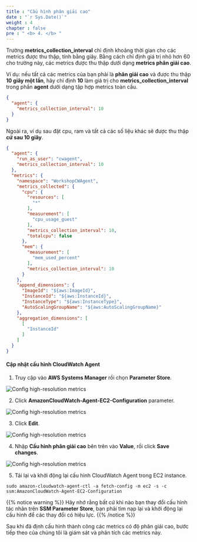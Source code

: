 ```yaml
---
title : "Cấu hình phân giải cao"
date : "`r Sys.Date()`"
weight : 4
chapter : false
pre : " <b> 4. </b> "
---
```


Trường **metrics_collection_interval** chỉ định khoảng thời gian cho các metrics được thu thập, tính bằng giây. Bằng cách chỉ định giá trị nhỏ hơn 60 cho trường này, các metrics được thu thập dưới dạng **metrics phân giải cao**.

Ví dụ: nếu tất cả các metrics của bạn phải là **phân giải cao** và được thu thập **10 giây một lần**, hãy chỉ định **10** làm giá trị cho **metrics_collection_interval** trong phần **agent** dưới dạng tập hợp metrics toàn cầu.

```json
{
  "agent": {
    "metrics_collection_interval": 10
  }
}
```

Ngoài ra, ví dụ sau đặt cpu, ram và tất cả các số liệu khác sẽ được thu thập **cứ sau 10 giây**.

```json
{
  "agent": {
    "run_as_user": "cwagent",
    "metrics_collection_interval": 10
  },
  "metrics": {
    "namespace": "WorkshopCWAgent",
    "metrics_collected": {
      "cpu": {
        "resources": [
          "*"
        ],
        "measurement": [
          "cpu_usage_guest"
        ],
        "metrics_collection_interval": 10,
        "totalcpu": false
      },
      "mem": {
        "measurement": [
          "mem_used_percent"
        ],
        "metrics_collection_interval": 10
      }
    },
    "append_dimensions": {
      "ImageId": "${aws:ImageId}",
      "InstanceId": "${aws:InstanceId}",
      "InstanceType": "${aws:InstanceType}",
      "AutoScalingGroupName": "${aws:AutoScalingGroupName}"
    },
    "aggregation_dimensions": [
      [
        "InstanceId"
      ]
    ]
  }
}
```

#### Cập nhật cấu hình CloudWatch Agent

1. Truy cập vào **AWS Systems Manager** rồi chọn **Parameter Store**.

![Config high-resolution metrics](/images/4-config-high-resolution-metrics/001-config-high-resolution-metrics.png)

2. Click **AmazonCloudWatch-Agent-EC2-Configuration** parameter.

![Config high-resolution metrics](/images/4-config-high-resolution-metrics/002-config-high-resolution-metrics.png)

3. Click **Edit**.

![Config high-resolution metrics](/images/4-config-high-resolution-metrics/003-config-high-resolution-metrics.png)

4. Nhập **Cấu hình phân giải cao** bên trên vào **Value**, rồi click **Save changes**.

![Config high-resolution metrics](/images/4-config-high-resolution-metrics/004-config-high-resolution-metrics.png)

5. Tải lại và khởi động lại cấu hình CloudWatch Agent trong EC2 instance.

```
sudo amazon-cloudwatch-agent-ctl -a fetch-config -m ec2 -s -c ssm:AmazonCloudWatch-Agent-EC2-Configuration
```

{{% notice warning %}}
Hãy nhớ rằng bất cứ khi nào bạn thay đổi cấu hình tác nhân trên **SSM Parameter Store**, bạn phải tìm nạp lại và khởi động lại cấu hình để các thay đổi có hiệu lực.
{{% /notice %}}

Sau khi đã định cấu hình thành công các metrics có độ phân giải cao, bước tiếp theo của chúng tôi là giám sát và phân tích các metrics này.